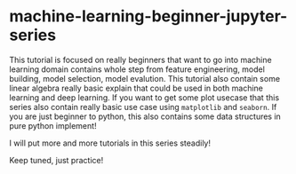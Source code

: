 # machine-learning-beginner-jupyter-series

This tutorial is focused on really beginners that want to go into machine learning domain contains whole step from feature engineering, model building, model selection, model evalution. This tutorial also contain some linear algebra really basic explain that could be used in both machine learning and deep learning. If you want to get some plot usecase that this series also contain really basic use case using `matplotlib` and `seaborn`. If you are just beginner to python, this also contains some data structures in pure python implement!

I will put more and more tutorials in this series steadily! 

Keep tuned, just practice! 

